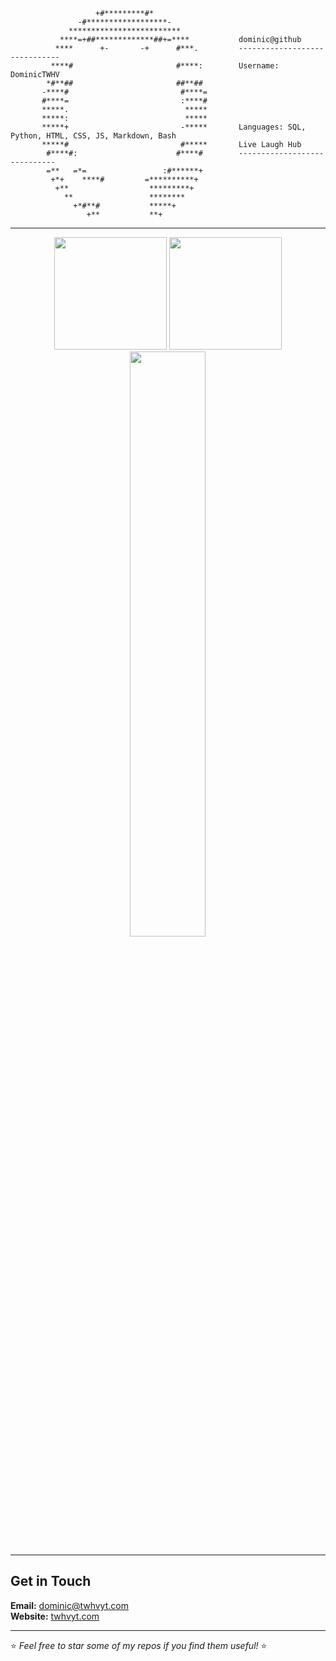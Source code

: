 
```
                   +#*********#*                   
               -#******************-               
             *************************             
           ****=+##*************##+=****           dominic@github
          ****      +-       -+      #***.         ------------------------------
         ****#                       #****:        Username: DominicTWHV
        *#**##                       ##**##        
       -****#                         #****=       
       #****=                         :****#       
       *****.                          *****       
       *****:                          *****       
       *****+                         -*****       Languages: SQL, Python, HTML, CSS, JS, Markdown, Bash
       *****#                         #*****       Live Laugh Hub
        #****#:                      #****#        -----------------------------
        =**   =*=                 :#******+        
         +*+    ****#         =**********+         
          +**                  *********+          
            **                 ********            
              +*#**#           *****+              
                 +**           **+             
```

---

<p align="center">
  <img height="180em" src="https://github-readme-stats.vercel.app/api?username=DominicTWHV&show_icons=true&theme=transparent&count_private=true"/>
  <img height="180em" src="https://github-readme-stats.vercel.app/api/top-langs/?username=DominicTWHV&layout=compact&langs_count=8&theme=transparent"/>
  <img width="49%" src="https://github-readme-streak-stats.herokuapp.com?user=DominicTWHV&theme=transparent&hide_border=true&date_format=j%2Fn%5B%2FY%5D&sideLabels=D9DDC3" /></a>
</p>

---

## Get in Touch  
**Email:** dominic@twhvyt.com  
**Website:** [twhvyt.com](https://twhvyt.com)  

---

⭐️ _Feel free to star some of my repos if you find them useful!_ ⭐️
